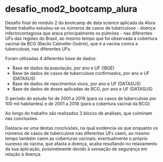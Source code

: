 # desafio_mod2_bootcamp_alura
Desafio final do módulo 2 do bootcamp de data science aplicada da Alura
Neste trabalho estudou-se os números de casos de tuberculose - doença infectocontagiosa que ataca principalmente os pulmões - nas diferentes UFs das regiões do 
Brasil, ao mesmo tempo que foi observada a cobertura vacinal da BCG (Bacilo Calmette-Guérin), que é a vacina contra a tuberculose, nas diferentes UFs.

Foram utilizadas 4 diferentes base de dados:

- Base de dados da população, por ano e UF (IBGE)
- Base de dados de casos de tuberculose confirmados, por ano e UF (DATASUS)
- Base de dados de nascimentos vivos, por ano e UF (DATASUS)
- Base de dados de doses aplicadas de BCG, por ano e UF (DATASUS)

O período do estudo foi de 2001 a 2019 (para os casos de tuberculose por 100 mil habitantes) e de 2001 a 2018 (para a cobertura vacinal da BCG).

Ao longo do trabalho são realizados 3 blocos de análises, que culminam nas conclusões.

Dastaca-se uma destas conclusões, na qual evidencia-se que enquanto os números de casos de tuberculose nas diferentes UFs caem, ao mesmo tempo 
também caem as coberturas vacinais; eventualmente o próprio sucesso da vacina, que afasta a doença, acaba resultando no relaxamento da sua aplicação, 
possivelmente devido à sensação de segurança em relação à doença.
